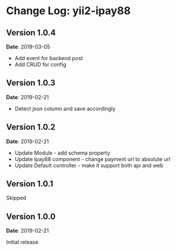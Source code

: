 Change Log: yii2-ipay88
========================

## Version 1.0.4

**Date**: 2019-03-05

- Add event for backend post
- Add CRUD for config

## Version 1.0.3

**Date**: 2019-02-21

- Detect json column and save accordingly
 
## Version 1.0.2

**Date**: 2019-02-21

- Update Module - add schema property
- Update Ipay88 component - change payment url to absolute url
- Update Default controller - make it support both api and web

## Version 1.0.1

Skipped

## Version 1.0.0

**Date**: 2019-02-21

Initial release